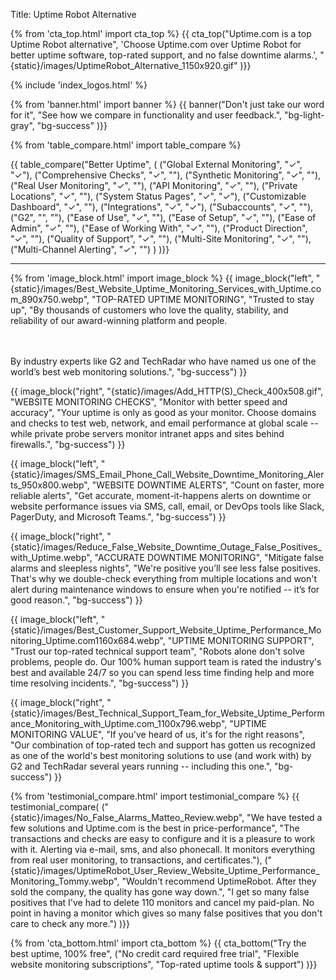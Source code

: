 Title: Uptime Robot Alternative

{% from 'cta_top.html' import cta_top %} 
{{ cta_top("Uptime.com is a top Uptime Robot alternative",
  'Choose Uptime.com over Uptime Robot for better uptime software, top-rated support, and no false downtime alarms.',
  "{static}/images/UptimeRobot_Alternative_1150x920.gif"
)}}


 <div class="container bg-white my-5">
  {% include 'index_logos.html' %}
 </div>


{% from 'banner.html' import banner %} 
{{ banner("<span class='text-success'>Don't just take our word for it</span>",
  "See how we compare in functionality and user feedback.",
  "bg-light-gray",
  "bg-success"
)}}


{% from 'table_compare.html' import table_compare %} 
<div class="container bg-white my-5">
  {{ table_compare("Better Uptime",
    (
      ("Global External Monitoring", "✓", "✓"),
      ("Comprehensive Checks", "✓", ""),
      ("Synthetic Monitoring", "✓", ""),
      ("Real User Monitoring", "✓", ""),
      ("API Monitoring", "✓", ""),
      ("Private Locations", "✓", ""),
      ("System Status Pages", "✓", "✓"),
      ("Customizable Dashboard", "✓", ""),
      ("Integrations", "✓", "✓"),
      ("Subaccounts", "✓", ""),
      ("G2", "", ""),
      ("Ease of Use", "✓", ""),
      ("Ease of Setup", "✓", ""),
      ("Ease of Admin", "✓", ""),
      ("Ease of Working With", "✓", ""),
      ("Product Direction", "✓", ""),
      ("Quality of Support", "✓", ""),
      ("Multi-Site Monitoring", "✓", ""),
      ("Multi-Channel Alerting", "✓", "")
    )
  )}}
  <hr class="mt-5 bg-success">
</div>


{% from 'image_block.html' import image_block %}
{{ image_block("left", "{static}/images/Best_Website_Uptime_Monitoring_Services_with_Uptime.com_890x750.webp",
"TOP-RATED UPTIME MONITORING",
"Trusted to stay up",
"By thousands of customers who love the quality, stability, and reliability of our award-winning platform and people.

<br/><br/>By industry experts like G2 and TechRadar who have named us one of the world’s best web monitoring solutions.",
"bg-success") }}

{{ image_block("right", "{static}/images/Add_HTTP(S)_Check_400x508.gif",
"WEBSITE MONITORING CHECKS",
"Monitor with better speed and accuracy",
"Your uptime is only as good as your monitor. Choose domains and checks to test web, network, and email performance at global scale -- while private probe servers monitor intranet apps and sites behind firewalls.",
"bg-success") }}

{{ image_block("left", "{static}/images/SMS_Email_Phone_Call_Website_Downtime_Monitoring_Alerts_950x800.webp",
"WEBSITE DOWNTIME ALERTS",
"Count on faster, more reliable alerts",
"Get accurate, moment-it-happens alerts on downtime or website performance issues via SMS, call, email, or DevOps tools like Slack, PagerDuty, and Microsoft Teams.",
"bg-success") }}

{{ image_block("right", "{static}/images/Reduce_False_Website_Downtime_Outage_False_Positives_with_Uptime.webp",
"ACCURATE DOWNTIME MONITORING",
"Mitigate false alarms and sleepless nights",
"We're positive you’ll see less false positives. That's why we double-check everything from multiple locations and won't alert during maintenance windows to ensure when you're notified -- it’s for good reason.",
"bg-success") }}

{{ image_block("left", "{static}/images/Best_Customer_Support_Website_Uptime_Performance_Monitoring_Uptime.com1160x684.webp",
"UPTIME MONITORING SUPPORT",
"Trust our top-rated technical support team",
"Robots alone don't solve problems, people do. Our 100% human support team is rated the industry's best and available 24/7 so you can spend less time finding help and more time resolving incidents.",
"bg-success") }}

{{ image_block("right", "{static}/images/Best_Technical_Support_Team_for_Website_Uptime_Performance_Monitoring_with_Uptime.com_1100x796.webp",
"UPTIME MONITORING VALUE",
"If you've heard of us, it's for the right reasons",
"Our combination of top-rated tech and support has gotten us recognized as one of the world's best monitoring solutions to use (and work with) by G2 and TechRadar several years running -- including this one.",
"bg-success") }}


{% from 'testimonial_compare.html' import testimonial_compare %}
{{ testimonial_compare(
  ("{static}/images/No_False_Alarms_Matteo_Review.webp",
  "We have tested a few solutions and Uptime.com is the best in price-performance",
  "The transactions and checks are easy to configure and it is a pleasure to work with it. Alerting via e-mail, sms, and also phonecall. It monitors everything from real user monitoring, to transactions, and certificates."),
  ("{static}/images/UptimeRobot_User_Review_Website_Uptime_Performance_Monitoring_Tommy.webp",
  "Wouldn't recommend UptimeRobot. After they sold the company, the quality has gone way down.",
  "I get so many false positives that I've had to delete 110 monitors and cancel my paid-plan. No point in having a monitor which gives so many false positives that you don't care to check any more.")
  )}}


{% from 'cta_bottom.html' import cta_bottom %} 
{{ cta_bottom("Try the best uptime, 100% free",
  ("No credit card required free trial", 
  "Flexible website monitoring subscriptions",
  "Top-rated uptime tools & support")
  )}}